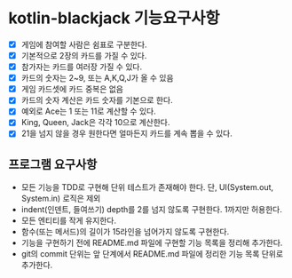 # kotlin-blackjack 기능요구사항 
-[x] 게임에 참여할 사람은 쉼표로 구분한다.
-[x] 기본적으로 2장의 카드를 가질 수 있다.
-[x] 참가자는 카드를 여러장 가질 수 있다.
-[x] 카드의 숫자는 2~9, 또는 A,K,Q,J가 올 수 있음
-[x] 게임 카드셋에 카드 중복은 없음
-[x] 카드의 숫자 계산은 카드 숫자를 기본으로 한다.
-[x] 예외로 Ace는 1 또는 11로 계산할 수 있다.
-[x] King, Queen, Jack은 각각 10으로 계산한다.
-[x] 21을 넘지 않을 경우 원한다면 얼마든지 카드를 계속 뽑을 수 있다.

## 프로그램 요구사항

- 모든 기능을 TDD로 구현해 단위 테스트가 존재해야 한다. 단, UI(System.out, System.in) 로직은 제외
- indent(인덴트, 들여쓰기) depth를 2를 넘지 않도록 구현한다. 1까지만 허용한다.
- 모든 엔티티를 작게 유지한다.
- 함수(또는 메서드)의 길이가 15라인을 넘어가지 않도록 구현한다.
- 기능을 구현하기 전에 README.md 파일에 구현할 기능 목록을 정리해 추가한다.
- git의 commit 단위는 앞 단계에서 README.md 파일에 정리한 기능 목록 단위로 추가한다.